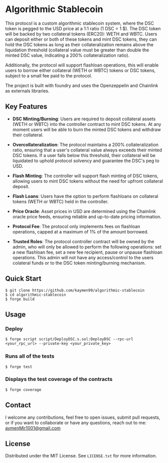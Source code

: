 # Algorithmic Stablecoin

This protocol is a custom algorithmic stablecoin system, where the DSC token is pegged to the USD price at a 1:1 ratio (1 DSC = 1 $). The DSC token will be backed by two collateral tokens (ERC20): WETH and WBTC. Users can deposit either or both of these tokens and mint DSC tokens, they can hold the DSC tokens as long as their collateralization remains above the liquidation threshold (collateral value must be greater than double the minted DSC value, indicating a 200% collateralization ratio).

Additionally, the protocol will support flashloan operations, this will enable users to borrow either collateral (WETH or WBTC) tokens or DSC tokens, subject to a small fee paid to the protocol.

The project is built with foundry and uses the Openzeppelin and Chainlink as externals libraries.

## Key Features

* **DSC Minting/Burning**: Users are required to deposit collateral assets (WETH or WBTC) into the controller contract to mint DSC tokens. At any moment users will be able to burn the minted DSC tokens and withdraw their collateral.

* **Overcollateralization**: The protocol maintains a 200% collateralization ratio, ensuring that a user's collateral value always exceeds their minted DSC tokens. If a user falls below this threshold, their collateral will be liquidated to uphold protocol solvency and guarantee the DSC's peg to USD.

* **Flash Minting**: The controller will support flash minting of DSC tokens, allowing users to mint DSC tokens without the need for upfront collateral deposit.

* **Flash Loans**: Users have the option to perform flashloans on collateral tokens (WETH or WBTC) held in the controller.

* **Price Oracle**: Asset prices in USD are determined using the Chainlink oracle price feeds, ensuring reliable and up-to-date pricing information.
  
* **Protocol Fee**: The protocol only implements fees on flashloan operations, capped at a maximum of 1% of the amount borrowed.

* **Trusted Roles**: The protocol controller contract will be owned by the admin, who will only be allowed to perform the following operations: set a new flashloan fee, set a new fee recipient, pause or unpause flashloan operations. This admin will not have any access/control to the users colateral funds or to the DSC token minting/burning mechanism.

## Quick Start

```shell
$ git clone https://github.com/kaymen99/algorithmic-stablecoin
$ cd algorithmic-stablecoin
$ forge build
```

## Usage

### Deploy

```shell
$ forge script script/DeployDSC.s.sol:DeployDSC --rpc-url <your_rpc_url> --private-key <your_private_key>
```

### Runs all of the tests

```shell
$ forge test
```

### Displays the test coverage of the contracts

```shell
$ forge coverage
```

## Contact

I welcome any contributions, feel free to open issues, submit pull requests, or if you want to collaborate or have any questions, reach out to me: aymenMir1001@gmail.com

## License

Distributed under the MIT License. See `LICENSE.txt` for more information.
